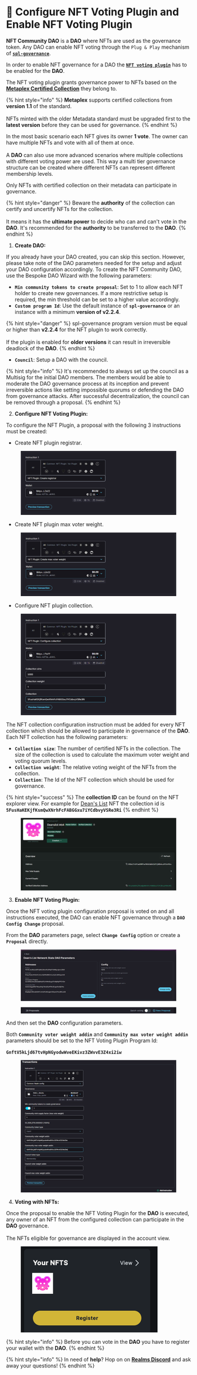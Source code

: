 # 🎨 Configure NFT Voting Plugin and Enable NFT Voting Plugin

**NFT Community DAO** is a **DAO** where NFTs are used as the governance token. Any DAO can enable NFT voting through the `Plug & Play` mechanism of [**`spl-governance`**](https://github.com/solana-labs/solana-program-library/blob/master/governance/README.md).

In order to enable NFT governance for a DAO the [**`NFT voting plugin`**](https://github.com/solana-labs/governance-program-library) has to be enabled for the **DAO**.

The NFT voting plugin grants governance power to NFTs based on the [**Metaplex Certified Collection**](https://www.metaplex.com/posts/certified-collections) they belong to.&#x20;

{% hint style="info" %}
**Metaplex** supports certified collections from **version 1.1** of the standard.\
\
NFTs minted with the older Metadata standard must be upgraded first to the **latest version** before they can be used for governance.
{% endhint %}

In the most basic scenario each NFT gives its owner **1 vote**. The owner can have multiple NFTs and vote with all of them at once.\
\
A **DAO** can also use more advanced scenarios where multiple collections with different voting power are used. This way a multi tier governance structure can be created where different NFTs can represent different membership levels.

Only NFTs with certified collection on their metadata can participate in governance.

{% hint style="danger" %}
Beware the **authority** of the collection can certify and uncertify NFTs for the collection.\
\
It means it has the **ultimate power** to decide who can and can't vote in the **DAO**. It's recommended for the **authority** to be transferred to the **DAO**.
{% endhint %}

1. **Create DAO:**&#x20;

If you already have your DAO created, you can skip this section. However, please take note of the DAO parameters needed for the setup and adjust your DAO configuration accordingly. To create the NFT Community DAO, use the Bespoke DAO Wizard with the following parameters:

* **`Min community tokens to create proposal`**: Set to 1 to allow each NFT holder to create new governances. If a more restrictive setup is required, the min threshold can be set to a higher value accordingly.
* **`Custom program Id`**: Use the default instance of **`spl-governance`** or an instance with a minimum **version of v2.2.4**.

{% hint style="danger" %}
spl-governance program version must be equal or higher than **v2.2.4** for the NFT plugin to work correctly.\
\
If the plugin is enabled for **older versions** it can result in irreversible deadlock of the **DAO**.
{% endhint %}

* **`Council`**: Setup a DAO with the council.

{% hint style="info" %}
It's recommended to always set up the council as a Multisig for the initial DAO members. The members would be able to moderate the DAO governance process at its inception and prevent irreversible actions like setting impossible quorums or defending the DAO from governance attacks. After successful decentralization, the council can be removed through a proposal​.
{% endhint %}

2. **Configure NFT Voting Plugin:**&#x20;

To configure the NFT Plugin, a proposal with the following 3 instructions must be created:

* Create NFT plugin registrar.

<figure><img src="../../../.gitbook/assets/Screenshot_883.png" alt=""><figcaption></figcaption></figure>

* Create NFT plugin max voter weight.

<figure><img src="../../../.gitbook/assets/Screenshot_884.png" alt=""><figcaption></figcaption></figure>

* Configure NFT plugin collection.

<figure><img src="../../../.gitbook/assets/Screenshot_885.png" alt=""><figcaption></figcaption></figure>

The NFT collection configuration instruction must be added for every NFT collection which should be allowed to participate in governance of the **DAO**. Each NFT collection has the following parameters:

* **`Collection size`**: The number of certified NFTs in the collection. The size of the collection is used to calculate the maximum voter weight and voting quorum levels.
* **`Collection weight`**: The relative voting weight of the NFTs from the collection.
* **`Collection`**: The Id of the NFT collection which should be used for governance​.

{% hint style="success" %}
The **collection ID** can be found on the NFT explorer view. For example for [Dean's List](https://explorer.solana.com/address/B5DeZ7s9FLmSMMftwFNtbSWKACW7EjHDh4caYV3oFKks) NFT the collection id is **`5FusHaKEKjfKsmQwXNrhFcFABGGxu7iYCdbvyVSRe3Ri`**
{% endhint %}

<figure><img src="../../../.gitbook/assets/Screenshot_886 (1).png" alt=""><figcaption></figcaption></figure>



3. **Enable NFT Voting Plugin:**&#x20;

Once the NFT voting plugin configuration proposal is voted on and all instructions executed, the DAO can enable NFT governance through a **`DAO Config Change`** proposal.

From the **DAO** parameters page, select **`Change Config`** option or create a **`Proposal`** directly.

<figure><img src="../../../.gitbook/assets/Screenshot_887.png" alt=""><figcaption></figcaption></figure>

<figure><img src="../../../.gitbook/assets/Screenshot_889.png" alt=""><figcaption></figcaption></figure>

And then set the **DAO** configuration parameters.

Both **`Community voter weight addin`** and **`Community max voter weight addin`** parameters should be set to the NFT Voting Plugin Program Id:&#x20;

**`GnftV5kLjd67tvHpNGyodwWveEKivz3ZWvvE3Z4xi2iw`**

<figure><img src="../../../.gitbook/assets/Screenshot_888.png" alt=""><figcaption></figcaption></figure>

4. **Voting with NFTs:**&#x20;

Once the proposal to enable the NFT Voting Plugin for the **DAO** is executed, any owner of an NFT from the configured collection can participate in the **DAO** governance. \
\
The NFTs eligible for governance are displayed in the account view.

<figure><img src="../../../.gitbook/assets/Screenshot_891.png" alt=""><figcaption></figcaption></figure>

{% hint style="info" %}
Before you can vote in the **DAO** you have to register your wallet with the **DAO**.
{% endhint %}

{% hint style="info" %}
In need of **help**? Hop on on [**Realms Discord**](https://discord.com/invite/VsPbrK2hJk) and ask away your questions!
{% endhint %}
